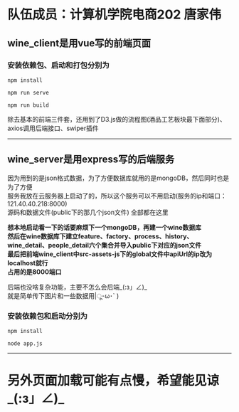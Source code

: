 # 队伍成员：计算机学院电商202 唐家伟

## wine_client是用vue写的前端页面

### 安装依赖包、启动和打包分别为
```
npm install
```
```
npm run serve
```
```
npm run build
```
除去基本的前端三件套，还用到了D3.js做的流程图(酒品工艺板块最下面部分)、axios调用后端接口、swiper插件


--------------------------------------------------------------------------------------------------


## wine_server是用express写的后端服务

因为用到的是json格式数据，为了方便数据库就用的是mongoDB，然后同时也是为了方便  
服务我放在云服务器上启动了的，所以这个服务可以不用启动(服务的ip和端口：121.40.40.218:8000)  
源码和数据文件(public下的那几个json文件) 全部都在这里  

**想本地启动看一下的话要麻烦下一个mongoDB，再建一个wine数据库  
然后在wine数据库下建立feature、factory、process、history、wine_detail、people_detail六个集合并导入public下对应的json文件  
最后把前端wine_client中src-assets-js下的global文件中apiUrl的ip改为localhost就行    
占用的是8000端口**  

后端也没啥复杂功能，主要不怎么会后端_(:з」∠)_     
就是简单传下图片和一些数据用|ू･ω･` )  

### 安装依赖包和启动分别为
```
npm install
```
```
node app.js
```
--------------------------------------------------------------------------------------------------

# 另外页面加载可能有点慢，希望能见谅_(:з」∠)_
